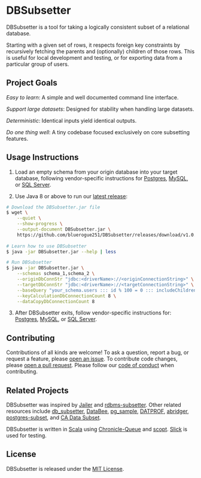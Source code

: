 # DBSubsetter

DBSubsetter is a tool for taking a logically consistent subset of a relational database.

Starting with a given set of rows, it respects foreign key constraints by recursively fetching
the parents and (optionally) children of those rows.
This is useful for local development and testing, or for exporting
data from a particular group of users.


## Project Goals

_Easy to learn_: A simple and well documented command line interface.

_Support large datasets_: Designed for stability when handling large datasets.

_Deterministic_: Identical inputs yield identical outputs.

_Do one thing well_: A tiny codebase focused exclusively on core subsetting features.


## Usage Instructions

1. Load an empty schema from your origin database into your target database,
   following vendor-specific instructions for
   [Postgres](docs/pre_subset_postgres.md),
   [MySQL](docs/pre_subset_mysql.md), or
   [SQL Server](docs/pre_subset_ms_sql_server.md).
 
2. Use Java 8 or above to run our
[latest release](https://github.com/bluerogue251/DBSubsetter/releases/latest):

```bash
# Download the DBSubsetter.jar file
$ wget \
    --quiet \
    --show-progress \
    --output-document DBSubsetter.jar \
    https://github.com/bluerogue251/DBSubsetter/releases/download/v1.0.0-beta.7/DBSubsetter.jar
 
# Learn how to use DBSubsetter
$ java -jar DBSubsetter.jar --help | less

# Run DBSubsetter
$ java -jar DBSubsetter.jar \
    --schemas schema_1,schema_2 \
    --originDbConnStr "jdbc:<driverName>://<originConnectionString>" \
    --targetDbConnStr "jdbc:<driverName>://<targetConnectionString>" \
    --baseQuery "your_schema.users ::: id % 100 = 0 ::: includeChildren" \
    --keyCalculationDbConnectionCount 8 \
    --dataCopyDbConnectionCount 8
```

3. After DBSubsetter exits, follow vendor-specific instructions for:
   [Postgres](docs/post_subset_postgres.md),
   [MySQL](docs/post_subset_mysql.md), or
   [SQL Server](docs/post_subset_ms_sql_server.md).


## Contributing

Contributions of all kinds are welcome!
To ask a question, report a bug, or request a feature, please
[open an issue](https://github.com/bluerogue251/DBSubsetter/issues/new).
To contribute code changes, please
[open a pull request](https://github.com/bluerogue251/DBSubsetter/pulls).
Please follow our [code of conduct](CODE_OF_CONDUCT.md) when contributing.


## Related Projects

DBSubsetter was inspired by
[Jailer](http://jailer.sourceforge.net/home.htm) and
[rdbms-subsetter](https://github.com/18F/rdbms-subsetter).
Other related resources include
[db_subsetter](https://github.com/lostapathy/db_subsetter), 
[DataBee](https://www.databee.com/),
[pg_sample](https://github.com/mla/pg_sample),
[DATPROF](http://www.datprof.com/products/datprof-subset/),
[abridger](https://github.com/freewilll/abridger),
[postgres-subset](https://github.com/BeautifulDestinations/postgres-subset), and
[CA Data Subset](https://docops.ca.com/ca-test-data-manager/4-2/en/provisioning-test-data/subset-production-data).

DBSubsetter is written in
[Scala](https://www.scala-lang.org/) using
[Chronicle-Queue](https://github.com/OpenHFT/Chronicle-Queue) and
[scopt](https://github.com/scopt/scopt).
[Slick](http://slick.lightbend.com/) is used for testing.

## License

DBSubsetter is released under the [MIT License](LICENSE.txt).